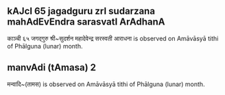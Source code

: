 ## kAJcI 65 jagadguru zrI sudarzana mahAdEvEndra sarasvatI ArAdhanA

काञ्ची ६५ जगद्गुरु श्री~सुदर्शन महादेवेन्द्र सरस्वती आराधना is observed on Amāvāsyā tithi of Phālguna (lunar) month.



## manvAdi (tAmasa) 2

मन्वादि~(तामस) is observed on Amāvāsyā tithi of Phālguna (lunar) month.



